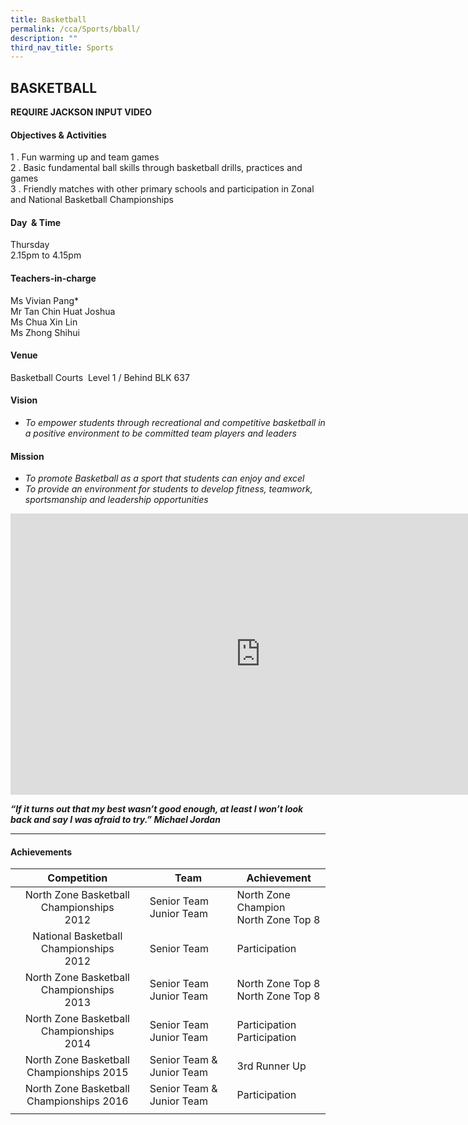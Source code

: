 ```yaml
---
title: Basketball
permalink: /cca/Sports/bball/
description: ""
third_nav_title: Sports
---
```

## BASKETBALL

**REQUIRE JACKSON INPUT VIDEO**

#### Objectives &amp; Activities

1 \.  Fun warming up and team games &nbsp;&nbsp;<br>
2 \.  Basic fundamental ball skills through basketball drills, practices and games <br>
3 \.  Friendly matches with other primary schools and participation in Zonal and National Basketball&nbsp;Championships

#### Day &nbsp;&amp; Time

Thursday<br>
2.15pm to 4.15pm

#### Teachers-in-charge

Ms Vivian Pang\*<br>
Mr Tan Chin Huat Joshua<br>
Ms&nbsp;Chua Xin Lin <br>
Ms&nbsp;Zhong Shihui

#### Venue

Basketball Courts&nbsp; Level 1 / Behind BLK 637

#### Vision

*  _To empower students through recreational and competitive basketball in a positive environment to be committed team players and leaders_

#### Mission

*  _To promote Basketball as a sport that students can enjoy and excel_
*  _To provide an environment for students to develop fitness, teamwork, sportsmanship and leadership opportunities_

<iframe allowfullscreen="true" height="450" width="800" frameborder="0" src="https://docs.google.com/presentation/d/e/2PACX-1vT1p8n-ZeaI2_473cRbBzEYE5LqXtV-2P_sDNcI_lDT_g5gZFJyIoDFU8WtwBIrrt1obPrPwQIxlV02/embed?start=false&amp;loop=false&amp;delayms=3000"></iframe>

_**“If it turns out that my best wasn’t good enough, at least I won’t look back and say I was afraid to try.”&nbsp;Michael Jordan**_

---

#### Achievements

| **Competition**  | **Team**  | **Achievement**  |
|:-:|---|---|
| North Zone Basketball Championships<br> 2012  | Senior Team<br>Junior Team  | North Zone Champion<br>North Zone Top 8  |
| National Basketball Championships <br>2012  | Senior Team  | Participation  |
| North Zone Basketball Championships <br>2013  | Senior Team<br>Junior Team  | North Zone Top 8<br>North Zone Top 8  |
| North Zone Basketball Championships<br> 2014  | Senior Team<br>Junior Team  | Participation<br>Participation  |
| North Zone Basketball <br>Championships 2015  | Senior Team & Junior Team  | 3rd Runner Up  |
| North Zone Basketball <br>Championships 2016  | Senior Team & Junior Team  | Participation  |
|   |   |   |
